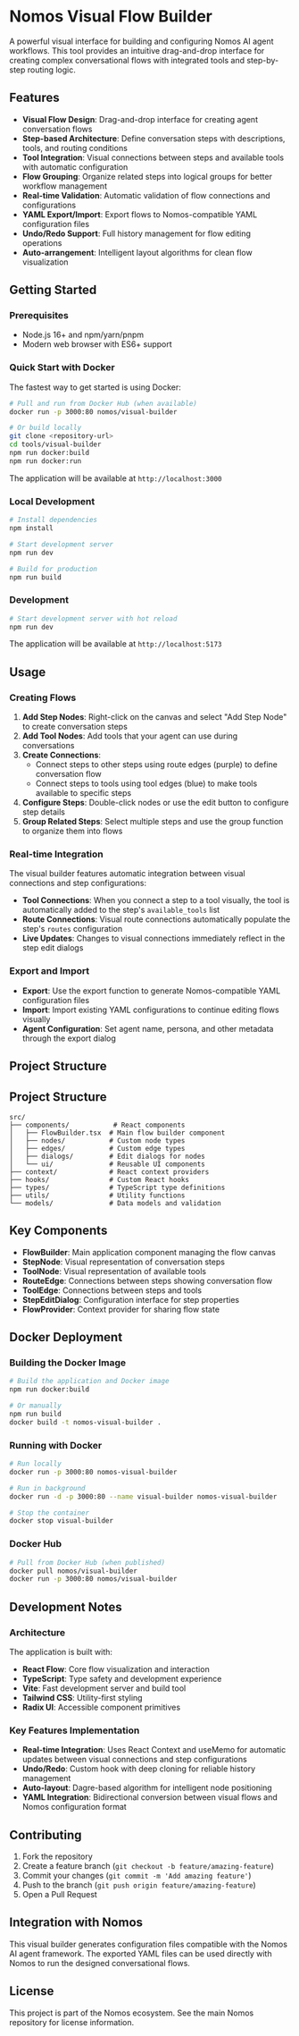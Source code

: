 # Nomos Visual Flow Builder

A powerful visual interface for building and configuring Nomos AI agent workflows. This tool provides an intuitive drag-and-drop interface for creating complex conversational flows with integrated tools and step-by-step routing logic.

## Features

- **Visual Flow Design**: Drag-and-drop interface for creating agent conversation flows
- **Step-based Architecture**: Define conversation steps with descriptions, tools, and routing conditions
- **Tool Integration**: Visual connections between steps and available tools with automatic configuration
- **Flow Grouping**: Organize related steps into logical groups for better workflow management
- **Real-time Validation**: Automatic validation of flow connections and configurations
- **YAML Export/Import**: Export flows to Nomos-compatible YAML configuration files
- **Undo/Redo Support**: Full history management for flow editing operations
- **Auto-arrangement**: Intelligent layout algorithms for clean flow visualization

## Getting Started

### Prerequisites

- Node.js 16+ and npm/yarn/pnpm
- Modern web browser with ES6+ support

### Quick Start with Docker

The fastest way to get started is using Docker:

```bash
# Pull and run from Docker Hub (when available)
docker run -p 3000:80 nomos/visual-builder

# Or build locally
git clone <repository-url>
cd tools/visual-builder
npm run docker:build
npm run docker:run
```

The application will be available at `http://localhost:3000`

### Local Development

```bash
# Install dependencies
npm install

# Start development server
npm run dev

# Build for production
npm run build
```

### Development

```bash
# Start development server with hot reload
npm run dev
```

The application will be available at `http://localhost:5173`

## Usage

### Creating Flows

1. **Add Step Nodes**: Right-click on the canvas and select "Add Step Node" to create conversation steps
2. **Add Tool Nodes**: Add tools that your agent can use during conversations
3. **Create Connections**:
   - Connect steps to other steps using route edges (purple) to define conversation flow
   - Connect steps to tools using tool edges (blue) to make tools available to specific steps
4. **Configure Steps**: Double-click nodes or use the edit button to configure step details
5. **Group Related Steps**: Select multiple steps and use the group function to organize them into flows

### Real-time Integration

The visual builder features automatic integration between visual connections and step configurations:

- **Tool Connections**: When you connect a step to a tool visually, the tool is automatically added to the step's `available_tools` list
- **Route Connections**: Visual route connections automatically populate the step's `routes` configuration
- **Live Updates**: Changes to visual connections immediately reflect in the step edit dialogs

### Export and Import

- **Export**: Use the export function to generate Nomos-compatible YAML configuration files
- **Import**: Import existing YAML configurations to continue editing flows visually
- **Agent Configuration**: Set agent name, persona, and other metadata through the export dialog

## Project Structure

## Project Structure

```
src/
├── components/           # React components
│   ├── FlowBuilder.tsx  # Main flow builder component
│   ├── nodes/           # Custom node types
│   ├── edges/           # Custom edge types
│   ├── dialogs/         # Edit dialogs for nodes
│   └── ui/              # Reusable UI components
├── context/             # React context providers
├── hooks/               # Custom React hooks
├── types/               # TypeScript type definitions
├── utils/               # Utility functions
└── models/              # Data models and validation
```

## Key Components

- **FlowBuilder**: Main application component managing the flow canvas
- **StepNode**: Visual representation of conversation steps
- **ToolNode**: Visual representation of available tools
- **RouteEdge**: Connections between steps showing conversation flow
- **ToolEdge**: Connections between steps and tools
- **StepEditDialog**: Configuration interface for step properties
- **FlowProvider**: Context provider for sharing flow state

## Docker Deployment

### Building the Docker Image

```bash
# Build the application and Docker image
npm run docker:build

# Or manually
npm run build
docker build -t nomos-visual-builder .
```

### Running with Docker

```bash
# Run locally
docker run -p 3000:80 nomos-visual-builder

# Run in background
docker run -d -p 3000:80 --name visual-builder nomos-visual-builder

# Stop the container
docker stop visual-builder
```

### Docker Hub

```bash
# Pull from Docker Hub (when published)
docker pull nomos/visual-builder
docker run -p 3000:80 nomos/visual-builder
```

## Development Notes

### Architecture

The application is built with:
- **React Flow**: Core flow visualization and interaction
- **TypeScript**: Type safety and development experience
- **Vite**: Fast development server and build tool
- **Tailwind CSS**: Utility-first styling
- **Radix UI**: Accessible component primitives

### Key Features Implementation

- **Real-time Integration**: Uses React Context and useMemo for automatic updates between visual connections and step configurations
- **Undo/Redo**: Custom hook with deep cloning for reliable history management
- **Auto-layout**: Dagre-based algorithm for intelligent node positioning
- **YAML Integration**: Bidirectional conversion between visual flows and Nomos configuration format

## Contributing

1. Fork the repository
2. Create a feature branch (`git checkout -b feature/amazing-feature`)
3. Commit your changes (`git commit -m 'Add amazing feature'`)
4. Push to the branch (`git push origin feature/amazing-feature`)
5. Open a Pull Request

## Integration with Nomos

This visual builder generates configuration files compatible with the Nomos AI agent framework. The exported YAML files can be used directly with Nomos to run the designed conversational flows.

## License

This project is part of the Nomos ecosystem. See the main Nomos repository for license information.
